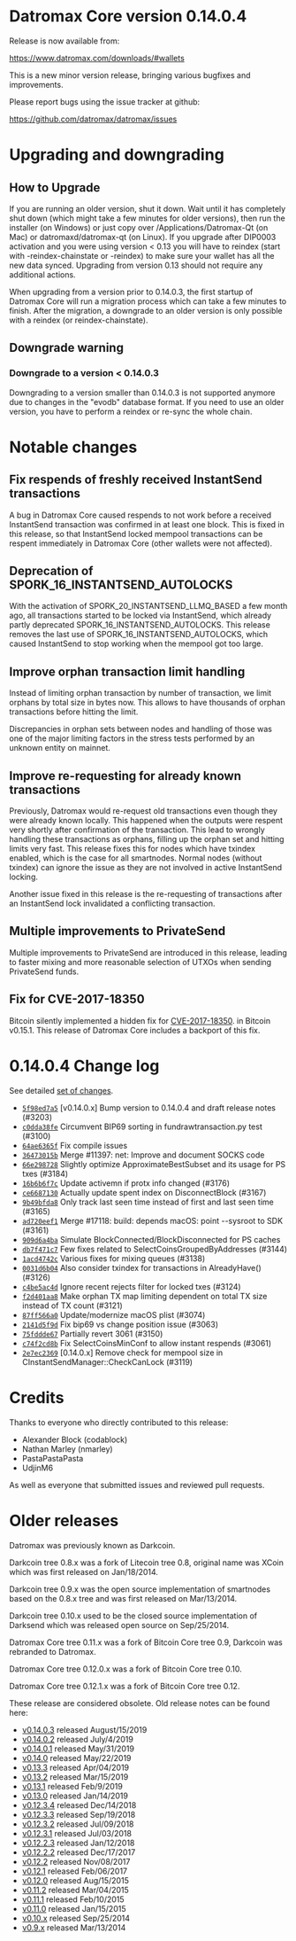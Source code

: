Datromax Core version 0.14.0.4
==========================

Release is now available from:

  <https://www.datromax.com/downloads/#wallets>

This is a new minor version release, bringing various bugfixes and improvements.

Please report bugs using the issue tracker at github:

  <https://github.com/datromax/datromax/issues>


Upgrading and downgrading
=========================

How to Upgrade
--------------

If you are running an older version, shut it down. Wait until it has completely
shut down (which might take a few minutes for older versions), then run the
installer (on Windows) or just copy over /Applications/Datromax-Qt (on Mac) or
datromaxd/datromax-qt (on Linux). If you upgrade after DIP0003 activation and you were
using version < 0.13 you will have to reindex (start with -reindex-chainstate
or -reindex) to make sure your wallet has all the new data synced. Upgrading from
version 0.13 should not require any additional actions.

When upgrading from a version prior to 0.14.0.3, the
first startup of Datromax Core will run a migration process which can take a few minutes
to finish. After the migration, a downgrade to an older version is only possible with
a reindex (or reindex-chainstate).

Downgrade warning
-----------------

### Downgrade to a version < 0.14.0.3

Downgrading to a version smaller than 0.14.0.3 is not supported anymore due to changes
in the "evodb" database format. If you need to use an older version, you have to perform
a reindex or re-sync the whole chain.

Notable changes
===============

Fix respends of freshly received InstantSend transactions
---------------------------------------------------------

A bug in Datromax Core caused respends to not work before a received InstantSend transaction was confirmed in at least
one block. This is fixed in this release, so that InstantSend locked mempool transactions can be
respent immediately in Datromax Core (other wallets were not affected).

Deprecation of SPORK_16_INSTANTSEND_AUTOLOCKS
---------------------------------------------

With the activation of SPORK_20_INSTANTSEND_LLMQ_BASED a few month ago, all transactions started to be locked via
InstantSend, which already partly deprecated SPORK_16_INSTANTSEND_AUTOLOCKS. This release removes the last use
of SPORK_16_INSTANTSEND_AUTOLOCKS, which caused InstantSend to stop working when the mempool got too large.

Improve orphan transaction limit handling
-----------------------------------------

Instead of limiting orphan transaction by number of transaction, we limit orphans by total size in bytes
now. This allows to have thousands of orphan transactions before hitting the limit.

Discrepancies in orphan sets between nodes and handling of those was one of the major limiting factors in
the stress tests performed by an unknown entity on mainnet.

Improve re-requesting for already known transactions
----------------------------------------------------

Previously, Datromax would re-request old transactions even though they were already known locally. This
happened when the outputs were respent very shortly after confirmation of the transaction. This lead to
wrongly handling these transactions as orphans, filling up the orphan set and hitting limits very fast.
This release fixes this for nodes which have txindex enabled, which is the case for all smartnodes. Normal
nodes (without txindex) can ignore the issue as they are not involved in active InstantSend locking.

Another issue fixed in this release is the re-requesting of transactions after an InstantSend lock invalidated
a conflicting transaction.

Multiple improvements to PrivateSend
------------------------------------

Multiple improvements to PrivateSend are introduced in this release, leading to faster mixing and more
reasonable selection of UTXOs when sending PrivateSend funds.

Fix for CVE-2017-18350
----------------------

Bitcoin silently implemented a hidden fix for [CVE-2017-18350](https://lists.linuxfoundation.org/pipermail/bitcoin-dev/2019-November/017453.html).
in Bitcoin v0.15.1. This release of Datromax Core includes a backport of this fix.


0.14.0.4 Change log
===================

See detailed [set of changes](https://github.com/datromax/datromax/compare/v0.14.0.3...datromax:v0.14.0.4).

- [`5f98ed7a5`](https://github.com/datromax/datromax/commit/5f98ed7a5) [v0.14.0.x] Bump version to 0.14.0.4 and draft release notes (#3203)
- [`c0dda38fe`](https://github.com/datromax/datromax/commit/c0dda38fe) Circumvent BIP69 sorting in fundrawtransaction.py test (#3100)
- [`64ae6365f`](https://github.com/datromax/datromax/commit/64ae6365f) Fix compile issues
- [`36473015b`](https://github.com/datromax/datromax/commit/36473015b) Merge #11397: net: Improve and document SOCKS code
- [`66e298728`](https://github.com/datromax/datromax/commit/66e298728) Slightly optimize ApproximateBestSubset and its usage for PS txes (#3184)
- [`16b6b6f7c`](https://github.com/datromax/datromax/commit/16b6b6f7c) Update activemn if protx info changed (#3176)
- [`ce6687130`](https://github.com/datromax/datromax/commit/ce6687130) Actually update spent index on DisconnectBlock (#3167)
- [`9b49bfda8`](https://github.com/datromax/datromax/commit/9b49bfda8) Only track last seen time instead of first and last seen time (#3165)
- [`ad720eef1`](https://github.com/datromax/datromax/commit/ad720eef1) Merge #17118: build: depends macOS: point --sysroot to SDK (#3161)
- [`909d6a4ba`](https://github.com/datromax/datromax/commit/909d6a4ba) Simulate BlockConnected/BlockDisconnected for PS caches
- [`db7f471c7`](https://github.com/datromax/datromax/commit/db7f471c7) Few fixes related to SelectCoinsGroupedByAddresses (#3144)
- [`1acd4742c`](https://github.com/datromax/datromax/commit/1acd4742c) Various fixes for mixing queues (#3138)
- [`0031d6b04`](https://github.com/datromax/datromax/commit/0031d6b04) Also consider txindex for transactions in AlreadyHave() (#3126)
- [`c4be5ac4d`](https://github.com/datromax/datromax/commit/c4be5ac4d) Ignore recent rejects filter for locked txes (#3124)
- [`f2d401aa8`](https://github.com/datromax/datromax/commit/f2d401aa8) Make orphan TX map limiting dependent on total TX size instead of TX count (#3121)
- [`87ff566a0`](https://github.com/datromax/datromax/commit/87ff566a0) Update/modernize macOS plist (#3074)
- [`2141d5f9d`](https://github.com/datromax/datromax/commit/2141d5f9d) Fix bip69 vs change position issue (#3063)
- [`75fddde67`](https://github.com/datromax/datromax/commit/75fddde67) Partially revert 3061 (#3150)
- [`c74f2cd8b`](https://github.com/datromax/datromax/commit/c74f2cd8b) Fix SelectCoinsMinConf to allow instant respends (#3061)
- [`2e7ec2369`](https://github.com/datromax/datromax/commit/2e7ec2369) [0.14.0.x] Remove check for mempool size in CInstantSendManager::CheckCanLock (#3119)

Credits
=======

Thanks to everyone who directly contributed to this release:

- Alexander Block (codablock)
- Nathan Marley (nmarley)
- PastaPastaPasta
- UdjinM6

As well as everyone that submitted issues and reviewed pull requests.

Older releases
==============

Datromax was previously known as Darkcoin.

Darkcoin tree 0.8.x was a fork of Litecoin tree 0.8, original name was XCoin
which was first released on Jan/18/2014.

Darkcoin tree 0.9.x was the open source implementation of smartnodes based on
the 0.8.x tree and was first released on Mar/13/2014.

Darkcoin tree 0.10.x used to be the closed source implementation of Darksend
which was released open source on Sep/25/2014.

Datromax Core tree 0.11.x was a fork of Bitcoin Core tree 0.9,
Darkcoin was rebranded to Datromax.

Datromax Core tree 0.12.0.x was a fork of Bitcoin Core tree 0.10.

Datromax Core tree 0.12.1.x was a fork of Bitcoin Core tree 0.12.

These release are considered obsolete. Old release notes can be found here:

- [v0.14.0.3](https://github.com/datromax/datromax/blob/master/doc/release-notes/datromax/release-notes-0.14.0.3.md) released August/15/2019
- [v0.14.0.2](https://github.com/datromax/datromax/blob/master/doc/release-notes/datromax/release-notes-0.14.0.2.md) released July/4/2019
- [v0.14.0.1](https://github.com/datromax/datromax/blob/master/doc/release-notes/datromax/release-notes-0.14.0.1.md) released May/31/2019
- [v0.14.0](https://github.com/datromax/datromax/blob/master/doc/release-notes/datromax/release-notes-0.14.0.md) released May/22/2019
- [v0.13.3](https://github.com/datromax/datromax/blob/master/doc/release-notes/datromax/release-notes-0.13.3.md) released Apr/04/2019
- [v0.13.2](https://github.com/datromax/datromax/blob/master/doc/release-notes/datromax/release-notes-0.13.2.md) released Mar/15/2019
- [v0.13.1](https://github.com/datromax/datromax/blob/master/doc/release-notes/datromax/release-notes-0.13.1.md) released Feb/9/2019
- [v0.13.0](https://github.com/datromax/datromax/blob/master/doc/release-notes/datromax/release-notes-0.13.0.md) released Jan/14/2019
- [v0.12.3.4](https://github.com/datromax/datromax/blob/master/doc/release-notes/datromax/release-notes-0.12.3.4.md) released Dec/14/2018
- [v0.12.3.3](https://github.com/datromax/datromax/blob/master/doc/release-notes/datromax/release-notes-0.12.3.3.md) released Sep/19/2018
- [v0.12.3.2](https://github.com/datromax/datromax/blob/master/doc/release-notes/datromax/release-notes-0.12.3.2.md) released Jul/09/2018
- [v0.12.3.1](https://github.com/datromax/datromax/blob/master/doc/release-notes/datromax/release-notes-0.12.3.1.md) released Jul/03/2018
- [v0.12.2.3](https://github.com/datromax/datromax/blob/master/doc/release-notes/datromax/release-notes-0.12.2.3.md) released Jan/12/2018
- [v0.12.2.2](https://github.com/datromax/datromax/blob/master/doc/release-notes/datromax/release-notes-0.12.2.2.md) released Dec/17/2017
- [v0.12.2](https://github.com/datromax/datromax/blob/master/doc/release-notes/datromax/release-notes-0.12.2.md) released Nov/08/2017
- [v0.12.1](https://github.com/datromax/datromax/blob/master/doc/release-notes/datromax/release-notes-0.12.1.md) released Feb/06/2017
- [v0.12.0](https://github.com/datromax/datromax/blob/master/doc/release-notes/datromax/release-notes-0.12.0.md) released Aug/15/2015
- [v0.11.2](https://github.com/datromax/datromax/blob/master/doc/release-notes/datromax/release-notes-0.11.2.md) released Mar/04/2015
- [v0.11.1](https://github.com/datromax/datromax/blob/master/doc/release-notes/datromax/release-notes-0.11.1.md) released Feb/10/2015
- [v0.11.0](https://github.com/datromax/datromax/blob/master/doc/release-notes/datromax/release-notes-0.11.0.md) released Jan/15/2015
- [v0.10.x](https://github.com/datromax/datromax/blob/master/doc/release-notes/datromax/release-notes-0.10.0.md) released Sep/25/2014
- [v0.9.x](https://github.com/datromax/datromax/blob/master/doc/release-notes/datromax/release-notes-0.9.0.md) released Mar/13/2014

